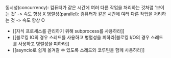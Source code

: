 동시성(concurrency): 컴퓨터가 같은 시간에 여러 다른 작업을 처리하는 것처럼 '보이는 것' -> 속도 향상 X
병렬성(parallel): 컴퓨터가 같은 시간에 여러 다른 작업을 처리하는 것 -> 속도 향상 O
- [[자식 프로세스를 관리하기 위해 subprocess를 사용하라]]
- [[블로킹 IO의 경우 스레드를 사용하고 병렬성을 피하라|블로킹 I/O의 경우 스레드를 사용하고 병렬성을 피하라]]
- [[asyncio로 쉽게 옮겨갈 수 있도록 스레드와 코루틴을 함께 사용하라]]